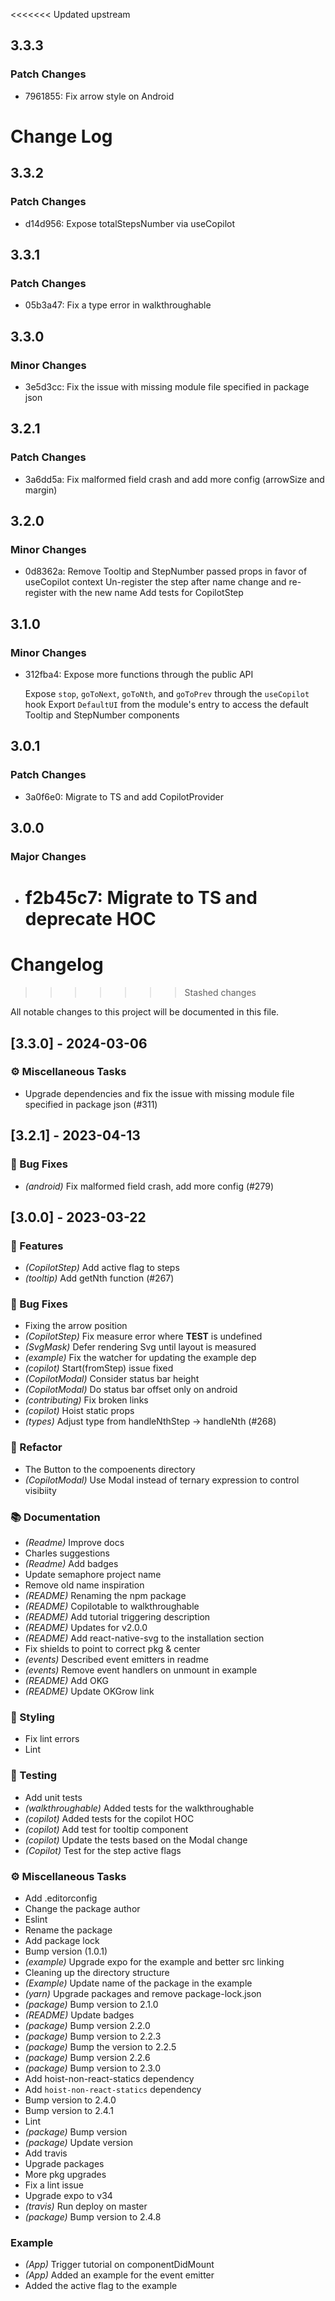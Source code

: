 <<<<<<< Updated upstream

## 3.3.3

### Patch Changes

- 7961855: Fix arrow style on Android

# Change Log

## 3.3.2

### Patch Changes

- d14d956: Expose totalStepsNumber via useCopilot

## 3.3.1

### Patch Changes

- 05b3a47: Fix a type error in walkthroughable

## 3.3.0

### Minor Changes

- 3e5d3cc: Fix the issue with missing module file specified in package json

## 3.2.1

### Patch Changes

- 3a6dd5a: Fix malformed field crash and add more config (arrowSize and margin)

## 3.2.0

### Minor Changes

- 0d8362a: Remove Tooltip and StepNumber passed props in favor of useCopilot context
  Un-register the step after name change and re-register with the new name
  Add tests for CopilotStep

## 3.1.0

### Minor Changes

- 312fba4: Expose more functions through the public API

  Expose `stop`, `goToNext`, `goToNth`, and `goToPrev` through the `useCopilot` hook
  Export `DefaultUI` from the module's entry to access the default Tooltip and StepNumber components

## 3.0.1

### Patch Changes

- 3a0f6e0: Migrate to TS and add CopilotProvider

## 3.0.0

### Major Changes

- # f2b45c7: Migrate to TS and deprecate HOC

# Changelog

> > > > > > > Stashed changes

All notable changes to this project will be documented in this file.

## [3.3.0] - 2024-03-06

### ⚙️ Miscellaneous Tasks

- Upgrade dependencies and fix the issue with missing module file specified in package json (#311)

## [3.2.1] - 2023-04-13

### 🐛 Bug Fixes

- _(android)_ Fix malformed field crash, add more config (#279)

## [3.0.0] - 2023-03-22

### 🚀 Features

- _(CopilotStep)_ Add active flag to steps
- _(tooltip)_ Add getNth function (#267)

### 🐛 Bug Fixes

- Fixing the arrow position
- _(CopilotStep)_ Fix measure error where **TEST** is undefined
- _(SvgMask)_ Defer rendering Svg until layout is measured
- _(example)_ Fix the watcher for updating the example dep
- _(copilot)_ Start(fromStep) issue fixed
- _(CopilotModal)_ Consider status bar height
- _(CopilotModal)_ Do status bar offset only on android
- _(contributing)_ Fix broken links
- _(copilot)_ Hoist static props
- _(types)_ Adjust type from handleNthStep -> handleNth (#268)

### 🚜 Refactor

- The Button to the compoenents directory
- _(CopilotModal)_ Use Modal instead of ternary expression to control visibiity

### 📚 Documentation

- _(Readme)_ Improve docs
- Charles suggestions
- _(Readme)_ Add badges
- Update semaphore project name
- Remove old name inspiration
- _(README)_ Renaming the npm package
- _(README)_ Copilotable to walkthroughable
- _(README)_ Add tutorial triggering description
- _(README)_ Updates for v2.0.0
- _(README)_ Add react-native-svg to the installation section
- Fix shields to point to correct pkg & center
- _(events)_ Described event emitters in readme
- _(events)_ Remove event handlers on unmount in example
- _(README)_ Add OKG
- _(README)_ Update OKGrow link

### 🎨 Styling

- Fix lint errors
- Lint

### 🧪 Testing

- Add unit tests
- _(walkthroughable)_ Added tests for the walkthroughable
- _(copilot)_ Added tests for the copilot HOC
- _(copilot)_ Add test for tooltip component
- _(copilot)_ Update the tests based on the Modal change
- _(Copilot)_ Test for the step active flags

### ⚙️ Miscellaneous Tasks

- Add .editorconfig
- Change the package author
- Eslint
- Rename the package
- Add package lock
- Bump version (1.0.1)
- _(example)_ Upgrade expo for the example and better src linking
- Cleaning up the directory structure
- _(Example)_ Update name of the package in the example
- _(yarn)_ Upgrade packages and remove package-lock.json
- _(package)_ Bump version to 2.1.0
- _(README)_ Update badges
- _(package)_ Bump version 2.2.0
- _(package)_ Bump version to 2.2.3
- _(package)_ Bump the version to 2.2.5
- _(package)_ Bump version 2.2.6
- _(package)_ Bump version to 2.3.0
- Add hoist-non-react-statics dependency
- Add `hoist-non-react-statics` dependency
- Bump version to 2.4.0
- Bump version to 2.4.1
- Lint
- _(package)_ Bump version
- _(package)_ Update version
- Add travis
- Upgrade packages
- More pkg upgrades
- Fix a lint issue
- Upgrade expo to v34
- _(travis)_ Run deploy on master
- _(package)_ Bump version to 2.4.8

### Example

- _(App)_ Trigger tutorial on componentDidMount
- _(App)_ Added an example for the event emitter
- Added the active flag to the example

<!-- generated by git-cliff -->
